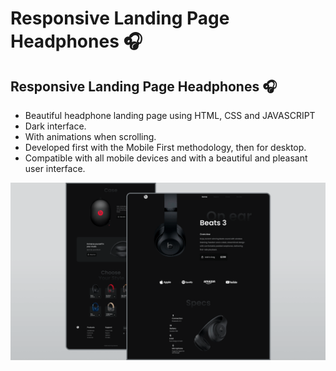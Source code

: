 # Responsive Landing Page Headphones 🎧
## Responsive Landing Page Headphones 🎧

- Beautiful headphone landing page using HTML, CSS and JAVASCRIPT
- Dark interface.
- With animations when scrolling.
- Developed first with the Mobile First methodology, then for desktop.
- Compatible with all mobile devices and with a beautiful and pleasant user interface.



![](/preview.png)
